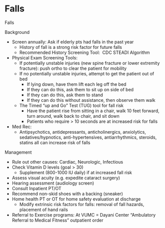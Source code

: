 # Falls
 
Falls

Background

-   Screen annually: Ask if elderly pts had falls in the past year
    -   History of fall is a strong risk factor for future falls
    -   Recommended History Screening Tool:  CDC STEADI Algorithm
-   Physical Exam Screening Tools:
    -   If potentially unstable injuries (new spine fracture or lower
        extremity fracture): push ortho to clear the patient for
        mobility
    -   If no potentially unstable injuries, attempt to get the patient
        out of bed
        -   If lying down, have them lift each leg off the bed
        -   If they can do this, ask them to sit up on side of bed
        -   If they can do this, ask them to stand
        -   If they can do this without assistance, then observe them
            walk
    -   The Timed “up and Go” Test (TUG) tool for fall risk
        -   Have the patient rise from sitting in a chair, walk 10 feet
            forward, turn around, walk back to chair, and sit down
        -   Patients who require > 10 seconds are at increased risk for
            falls
-   Med Rec:
    -   Antipsychotics, antidepressants, anticholinergics, anxiolytics,
        sedatives/hypnotics, anti-hypertensives, antiarrhythmics,
        steroids, statins all can increase risk of falls

Management

-   Rule out other causes: Cardiac, Neurologic, Infectious
-   Check Vitamin D levels (goal > 30)
    -   Supplement (800-1000 IU daily) if at increased fall risk
-   Assess visual acuity (e.g. expedite cataract surgery)
-   Hearing assessment (audiology screen)
-   Consult Inpatient PT/OT
-   Recommend non-skid shoes with a backing (sneaker)
-   Home health PT or OT for home safety evaluation at discharge
    -   Modify extrinsic risk factors for falls: removal of fall
        hazards, placement of hand rails
-   Referral to Exercise programs: At VUMC = Dayani Center “Ambulatory
    Referral to Medical Fitness” outpatient order
